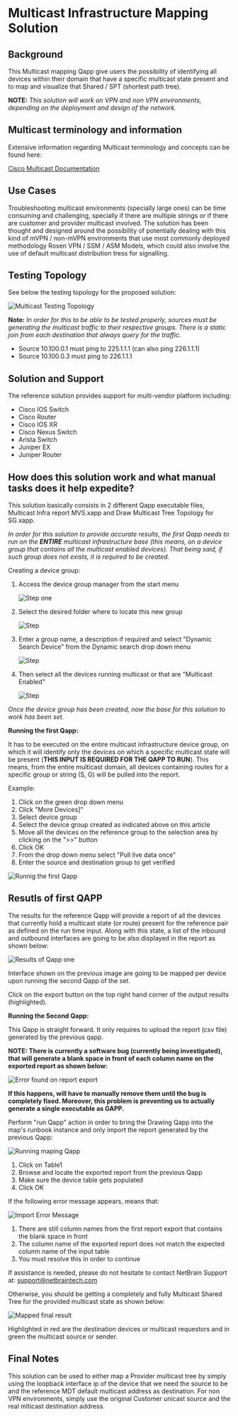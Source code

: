 # Multicast Infrastructure Mapping Solution

## Background

This Multicast mapping Qapp give users the possibility of identifying all devices within their domain that have a specific multicast state present and to map and visualize that Shared / SPT (shortest path tree).

**NOTE:** _This solution will work on VPN and non VPN environments, depending on the deployment and design of the network._


## Multicast terminology and information

Extensive information regarding Multicast terminology and concepts can be found here:

[Cisco Multicast Documentation](https://www.cisco.com/en/US/tech/tk828/tech_digest09186a00801a64a3.html)

## Use Cases

Troubleshooting multicast environments (specially large ones) can be time consuming and challenging, specially if there are multiple strings or if there are customer and provider multicast involved.
The solution has been thought and designed around the possibility of potentially dealing with this kind of mVPN / non-mVPN environments that use most commonly deployed methodology Rosen VPN / SSM / ASM Models, which could also involve the use of default multicast distribution tress for signalling.

## Testing Topology

See below the testing topology for the proposed solution:

![Multicast Testing Topology](images/Multicast_testing_topology.png)

**Note:** _In order for this to be able to be tested properly, sources must be generating the multicast traffic to their respective groups. There is a static join from each destination that always query for the traffic._

- Source 10.100.0.1 must ping to 225.1.1.1 (can also ping 226.1.1.1)
- Source 10.100.0.3 must ping to 226.1.1.1


## Solution and Support

The reference solution provides support for multi-vendor platform including:

- Cisco IOS Switch
- Cisco Router
- Cisco IOS XR
- Cisco Nexus Switch
- Arista Switch
- Juniper EX
- Juniper Router

## How does this solution work and what manual tasks does it help expedite?

This solution basically consists in 2 different Qapp executable files, Multicast Infra report MVS.xapp and Draw Multicast Tree Topology for SG.xapp.

_In order for this solution to provide accurate results, the first Qapp needs to run on the **ENTIRE** multicast infrastructure base (this means, on a device group that contains all the multicast enabled devices).
That being said, if such group does not exists, it is required to be created._

Creating a device group:

1. Access the device group manager from the start menu
   
   ![Step one](images/creating_device_group_1.png)

1. Select the desired folder where to locate this new group
   
   ![Step ](images/creating_device_group_2.png)

1. Enter a group name, a description if required and select \"Dynamic Search Device\" from the Dynamic search drop down menu
   
   ![Step ](images/creating_device_group_3.png)

1. Then select all the devices running multicast or that are \"Multicast Enabled\"
   
   ![Step ](images/creating_device_group_4.png)

_Once the device group has been created, now the base for this solution to work has been set._

**Running the first Qapp:**

It has to be executed on the entire multicast infrastructure device group, on which it will identify only the devices on which a specific multicast state will be present (**THIS INPUT IS REQUIRED FOR THE QAPP TO RUN**). This means, from the entire multicast domain, all devices containing routes for a specific group or string (S, G) will be pulled into the report.

Example:

1. Click on the green drop down menu
2. Click \"More Devices]"
3. Select device group
4. Select the device group created as indicated above on this article
5. Move all the devices on the reference group to the selection area by clicking on the \">>" button
6. Click OK
7. From the drop down menu select \"Pull live data once\"
8. Enter the source and destination group to get verified

![Runnig the first Qapp](images/steps_to_run_first_qapp.png)

## Resutls of first QAPP

The results for the reference Qapp will provide a report of all the devices that currently hold a multicast state (or route) present for the reference pair as defined on the run time input.
Along with this state, a list of the inbound and outbound interfaces are going to be also displayed in the report as shown below:

![Results of Qapp one](images/report_result_for_mapping.png)

Interface shown on the previous image are going to be mapped per device upon running the second Qapp of the set.

Click on the export button on the top right hand corner of the output results (highlighted).

**Running the Second Qapp:**

This Qapp is straight forward. It only requires to upload the report (csv file) generated by the previous qapp.

**NOTE: There is currently a software bug (currently being investigated), that will generate a blank space in front of each column name on the exported report as shown below:**

![Error found on report export](images/report_error_on_csv.png)

**If this happens, will have to manually remove them until the bug is completely fixed. Moreover, this problem is preventing us to actually generate a single executable as GAPP.**

Perform \"run Qapp\" action in order to bring the Drawing Qapp into the map's runbook instance and only import the report generated by the previous Qapp:

![Running maping Qapp](images/inport_report_for_drawing_qapp.png)

1. Click on Table1
2. Browse and locate the exported report from the previous Qapp
3. Make sure the device table gets populated
4. Click OK

If the following error message appears, means that:

![Import Error Message](images/second_Qapp_import_error.png)

1. There are still column names from the first report export that contains the blank space in front
2. The column name of the exported report does not match the expected column name of the input table
3. You must resolve this in order to continue

If assistance is needed, please do not hesitate to contact NetBrain Support at: support@netbraintech.com

Otherwise, you should be getting a completely and fully Multicast Shared Tree for the provided multicast state as shown below:

![Mapped final result](images/resutls_fully_mapped.png)

Highlighted in red are the destination devices or multicast requestors and in green the multicast source or sender.

## Final Notes

This solution can be used to either map a Provider multicast tree by simply using the loopback interface ip of the device that we need the source to be and the reference MDT default multicast address as destination.
For non VPN environments, simply use the original Customer unicast source and the real mlticast destination address.